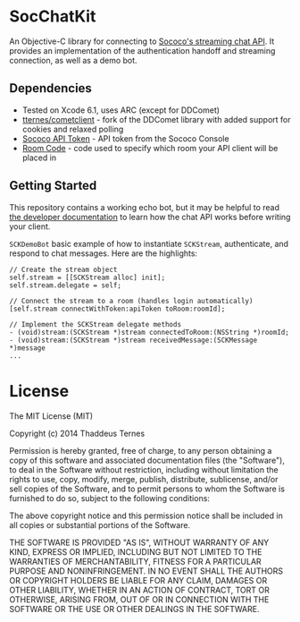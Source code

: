 # SocChatKit

An Objective-C library for connecting to [Sococo's streaming chat API](http://developer.sococo.com/). It provides an implementation of the authentication handoff and streaming connection, as well as a demo bot.


## Dependencies
* Tested on Xcode 6.1, uses ARC (except for DDComet)
* [tternes/cometclient](https://github.com/tternes/cometclient) - fork of the DDComet library with added support for cookies and relaxed polling
* [Sococo API Token](http://developer.sococo.com/pages/generating-an-api-token.html) - API token from the Sococo Console
* [Room Code](http://developer.sococo.com/pages/authentication.html) - code used to specify which room your API client will be placed in

## Getting Started

This repository contains a working echo bot, but it may be helpful to read [the developer documentation](http://developer.sococo.com/) to learn how the chat API works before writing your client.

`SCKDemoBot` basic example of how to instantiate `SCKStream`, authenticate, and respond to chat messages. Here are the highlights:

	// Create the stream object
	self.stream = [[SCKStream alloc] init];
	self.stream.delegate = self;
	
	// Connect the stream to a room (handles login automatically)
	[self.stream connectWithToken:apiToken toRoom:roomId];
	
	// Implement the SCKStream delegate methods
	- (void)stream:(SCKStream *)stream connectedToRoom:(NSString *)roomId;
	- (void)stream:(SCKStream *)stream receivedMessage:(SCKMessage *)message
	...

# License
The MIT License (MIT)

Copyright (c) 2014 Thaddeus Ternes

Permission is hereby granted, free of charge, to any person obtaining a copy
of this software and associated documentation files (the "Software"), to deal
in the Software without restriction, including without limitation the rights
to use, copy, modify, merge, publish, distribute, sublicense, and/or sell
copies of the Software, and to permit persons to whom the Software is
furnished to do so, subject to the following conditions:

The above copyright notice and this permission notice shall be included in all
copies or substantial portions of the Software.

THE SOFTWARE IS PROVIDED "AS IS", WITHOUT WARRANTY OF ANY KIND, EXPRESS OR
IMPLIED, INCLUDING BUT NOT LIMITED TO THE WARRANTIES OF MERCHANTABILITY,
FITNESS FOR A PARTICULAR PURPOSE AND NONINFRINGEMENT. IN NO EVENT SHALL THE
AUTHORS OR COPYRIGHT HOLDERS BE LIABLE FOR ANY CLAIM, DAMAGES OR OTHER
LIABILITY, WHETHER IN AN ACTION OF CONTRACT, TORT OR OTHERWISE, ARISING FROM,
OUT OF OR IN CONNECTION WITH THE SOFTWARE OR THE USE OR OTHER DEALINGS IN THE
SOFTWARE.
